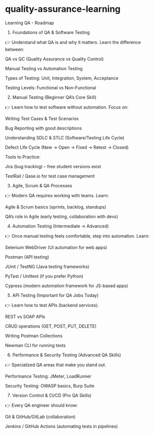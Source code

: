 # quality-assurance-learning
Learning QA - Roadmap

1. Foundations of QA & Software Testing

👉 Understand what QA is and why it matters. Learn the difference between:

QA vs QC (Quality Assurance vs Quality Control)

Manual Testing vs Automation Testing

Types of Testing: Unit, Integration, System, Acceptance

Testing Levels: Functional vs Non-Functional


2. Manual Testing (Beginner QA’s Core Skill)

👉 Learn how to test software without automation. Focus on:

Writing Test Cases & Test Scenarios

Bug Reporting with good descriptions

Understanding SDLC & STLC (Software/Testing Life Cycle)

Defect Life Cycle (New → Open → Fixed → Retest → Closed)

Tools to Practice:

Jira (bug tracking) – free student versions exist

TestRail / Qase.io for test case management


3. Agile, Scrum & QA Processes

👉 Modern QA requires working with teams. Learn:

Agile & Scrum basics (sprints, backlog, standups)

QA’s role in Agile (early testing, collaboration with devs)


4. Automation Testing (Intermediate → Advanced)

👉 Once manual testing feels comfortable, step into automation. Learn:

Selenium WebDriver (UI automation for web apps)

Postman (API testing)

JUnit / TestNG (Java testing frameworks)

PyTest / Unittest (if you prefer Python)

Cypress (modern automation framework for JS-based apps)


5. API Testing (Important for QA Jobs Today)

👉 Learn how to test APIs (backend services).

REST vs SOAP APIs

CRUD operations (GET, POST, PUT, DELETE)

Writing Postman Collections

Newman CLI for running tests


6. Performance & Security Testing (Advanced QA Skills)

👉 Specialized QA areas that make you stand out.

Performance Testing: JMeter, LoadRunner

Security Testing: OWASP basics, Burp Suite


7. Version Control & CI/CD (Pro QA Skills)

👉 Every QA engineer should know:

Git & GitHub/GitLab (collaboration)

Jenkins / GitHub Actions (automating tests in pipelines)
